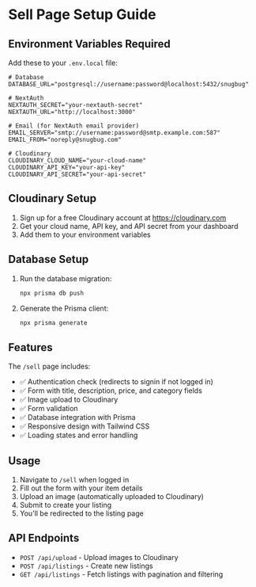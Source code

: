 # Sell Page Setup Guide

## Environment Variables Required

Add these to your `.env.local` file:

```env
# Database
DATABASE_URL="postgresql://username:password@localhost:5432/snugbug"

# NextAuth
NEXTAUTH_SECRET="your-nextauth-secret"
NEXTAUTH_URL="http://localhost:3000"

# Email (for NextAuth email provider)
EMAIL_SERVER="smtp://username:password@smtp.example.com:587"
EMAIL_FROM="noreply@snugbug.com"

# Cloudinary
CLOUDINARY_CLOUD_NAME="your-cloud-name"
CLOUDINARY_API_KEY="your-api-key"
CLOUDINARY_API_SECRET="your-api-secret"
```

## Cloudinary Setup

1. Sign up for a free Cloudinary account at https://cloudinary.com
2. Get your cloud name, API key, and API secret from your dashboard
3. Add them to your environment variables

## Database Setup

1. Run the database migration:
   ```bash
   npx prisma db push
   ```

2. Generate the Prisma client:
   ```bash
   npx prisma generate
   ```

## Features

The `/sell` page includes:

- ✅ Authentication check (redirects to signin if not logged in)
- ✅ Form with title, description, price, and category fields
- ✅ Image upload to Cloudinary
- ✅ Form validation
- ✅ Database integration with Prisma
- ✅ Responsive design with Tailwind CSS
- ✅ Loading states and error handling

## Usage

1. Navigate to `/sell` when logged in
2. Fill out the form with your item details
3. Upload an image (automatically uploaded to Cloudinary)
4. Submit to create your listing
5. You'll be redirected to the listing page

## API Endpoints

- `POST /api/upload` - Upload images to Cloudinary
- `POST /api/listings` - Create new listings
- `GET /api/listings` - Fetch listings with pagination and filtering 